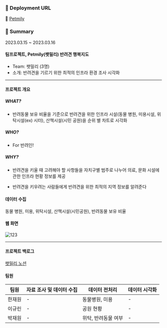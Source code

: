 ### 🔗 Deployment URL
🔗 [Petmily](https://petmily-3wn94pkydwauvik6ngcpn2.streamlit.app/)

### 📌 Summary
2023.03.15 ~ 2023.03.16

#### 팀프로젝트, Petmily(팻밀리) 반려견 행복지도
- Team: 팻밀리 (3명)
- 소개: 반려견을 기르기 위한 최적의 인프라 환경 조사 시각화 

<hr>

#### 프로젝트 개요

##### **WHAT?**

* 반려동물 보유 비율을 기준으로 반려견을 위한 인프라 시설(동물 병원, 미용시설, 위탁시설(ex) 시터), 산책시설(시민 공원)을 순위 별 차트로 시각화

##### **WHO?**

* For 반려인!

##### **WHY?**

* 반려견을 키울 때 고려해야 할 사항들을 자치구별 범주로 나누어 의료, 문화 시설에 관한 인프라 현황 정보를 제공
    
* 반려견을 키우려는 사람들에게 반려견을 위한 최적의 지역 정보를 알려준다


#### 데이터 수집

동물 병원, 미용, 위탁시설, 산책시설(시민공원), 반려동물 보유 비율

#### 웹 화면
![123](https://github.com/jaiwon880/Gangsil/assets/71927533/a6684045-ef02-4ac6-80a9-633827d27488)

<hr>

#### 프로젝트 백로그
[팻밀리 노션](https://jjae0510.notion.site/374ac62c82f64bff8d52413a13646655?pvs=4)


#### 팀원
|    팀원 | 자료 조사 및 데이터 수집 | 데이터 전처리 | 데이터 시각화 |
| --- | --- | --- | --- |
| 한재원 | - | 동물병원, 미용 | - |
| 이규린 | - | 공원 현황 | - |
| 박재원 | - | 위탁, 반려동물 여부 | - |

